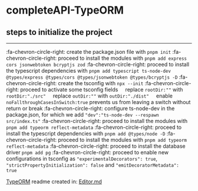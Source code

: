 # completeAPI-TypeORM

## steps to initialize the project

---

:fa-chevron-circle-right: create the package.json file with `pnpm init`
:fa-chevron-circle-right: proceed to install the modules with `pnpm add express cors jsonwebtoken bcryptjs zod`
:fa-chevron-circle-right: proceed to install the typescript dependencies with `pnpm add typescript ts-node-dev @types/express @types/cors @types/jsonwebtoken @types/bcryptjs -D`
:fa-chevron-circle-right: create the tsconfig with `npx --init`
:fa-chevron-circle-right: proceed to activate some tsconfig fields
&nbsp;&nbsp;&nbsp;&nbsp;replace `rootDir:""` with `rootDir:"./src"`
&nbsp;&nbsp;&nbsp;&nbsp;replace `outDir:""` with `outDir:"./dist"`
&nbsp;&nbsp;&nbsp;&nbsp;enable `noFallthroughCasesInSwitch:true` prevents us from leaving a switch without return or break
:fa-chevron-circle-right: configure ts-node-dev in the package.json, for which we add `"dev":"ts-node-dev --respawn src/index.ts"`
:fa-chevron-circle-right: proceed to install the modules with `pnpm add typeorm reflect-metadata`
:fa-chevron-circle-right: proceed to install the typescript dependencies with `pnpm add @types/node -D`
:fa-chevron-circle-right: proceed to install the modules with `pnpm add typeorm reflect-metadata`
:fa-chevron-circle-right: proceed to install the database driver `pnpm add pg`
:fa-chevron-circle-right: proceed to enable new configurations in tsconfig as `"experimentalDecorators": true`, `"strictPropertyInitialization": false` and `"emitDecoratorMetadata": true`

[TypeORM](https://typeorm.io/ "TypeORM")
readme created in: [Editor.md](https://pandao.github.io/editor.md/en.html "Editor.md")
